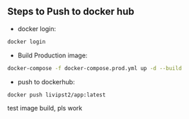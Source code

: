 ## Steps to Push to docker hub
- docker login:

```sh
docker login
```

- Build Production image:

```sh
docker-compose -f docker-compose.prod.yml up -d --build
```

- push to dockerhub:

```sh
docker push livipst2/app:latest
```

test image build, pls work